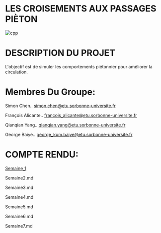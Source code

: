 # LES CROISEMENTS AUX PASSAGES PIÈTON

![cpp](https://github.com/user-attachments/assets/67459fe5-8457-4bfc-a443-3049f7916baa)

# DESCRIPTION DU PROJET
L'objectif est de simuler les comportements piétonnier pour améliorer la circulation.

# Membres Du Groupe:
Simon Chen.. simon.chen@etu.sorbonne-universite.fr

François Alicante.. francois_alicante@etu.sorbonne-universite.fr

Qianqian Yang.. qianqian.yang@etu.sorbonne-universite.fr

George Baiye.. george_kum.baiye@etu.sorbonne-universite.fr

# COMPTE RENDU:

<a href = "https://github.com/user-attachments/files/19834629/Semaine1.md">Semaine_1</a>



Semaine2.md

Semaine3.md

Semaine4.md

Semaine5.md

Semaine6.md

Semaine7.md


